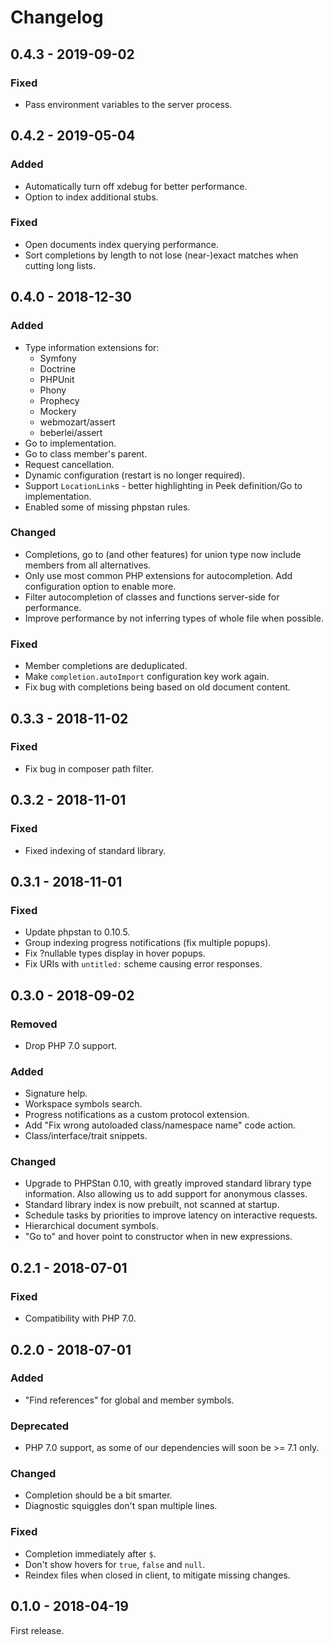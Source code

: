 Changelog
=========

0.4.3 - 2019-09-02
------------------

### Fixed

* Pass environment variables to the server process.

0.4.2 - 2019-05-04
------------------

### Added

* Automatically turn off xdebug for better performance.
* Option to index additional stubs.

### Fixed

* Open documents index querying performance.
* Sort completions by length to not lose (near-)exact matches when cutting long
  lists.

0.4.0 - 2018-12-30
------------------

### Added

* Type information extensions for:
  * Symfony
  * Doctrine
  * PHPUnit
  * Phony
  * Prophecy
  * Mockery
  * webmozart/assert
  * beberlei/assert
* Go to implementation.
* Go to class member's parent.
* Request cancellation.
* Dynamic configuration (restart is no longer required).
* Support `LocationLink`s - better highlighting in Peek definition/Go to
  implementation.
* Enabled some of missing phpstan rules.

### Changed

* Completions, go to (and other features) for union type now include members
  from all alternatives.
* Only use most common PHP extensions for autocompletion. Add configuration
  option to enable more.
* Filter autocompletion of classes and functions server-side for performance.
* Improve performance by not inferring types of whole file when possible.

### Fixed

* Member completions are deduplicated.
* Make `completion.autoImport` configuration key work again.
* Fix bug with completions being based on old document content.

0.3.3 - 2018-11-02
------------------

### Fixed

* Fix bug in composer path filter.

0.3.2 - 2018-11-01
------------------

### Fixed

* Fixed indexing of standard library.

0.3.1 - 2018-11-01
------------------

### Fixed

* Update phpstan to 0.10.5.
* Group indexing progress notifications (fix multiple popups).
* Fix ?nullable types display in hover popups.
* Fix URIs with `untitled:` scheme causing error responses.

0.3.0 - 2018-09-02
------------------

### Removed

* Drop PHP 7.0 support.

### Added

* Signature help.
* Workspace symbols search.
* Progress notifications as a custom protocol extension.
* Add "Fix wrong autoloaded class/namespace name" code action.
* Class/interface/trait snippets.

### Changed

* Upgrade to PHPStan 0.10, with greatly improved standard library type
  information. Also allowing us to add support for anonymous classes.
* Standard library index is now prebuilt, not scanned at startup.
* Schedule tasks by priorities to improve latency on interactive requests.
* Hierarchical document symbols.
* "Go to" and hover point to constructor when in new expressions.

0.2.1 - 2018-07-01
------------------

### Fixed

* Compatibility with PHP 7.0.

0.2.0 - 2018-07-01
------------------

### Added

* "Find references" for global and member symbols.

### Deprecated

* PHP 7.0 support, as some of our dependencies will soon be >= 7.1 only.

### Changed

* Completion should be a bit smarter.
* Diagnostic squiggles don't span multiple lines.

### Fixed

* Completion immediately after `$`.
* Don't show hovers for `true`, `false` and `null`.
* Reindex files when closed in client, to mitigate missing changes.

0.1.0 - 2018-04-19
------------------

First release.
